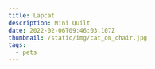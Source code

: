 ```yaml
---
title: Lapcat
description: Mini Quilt
date: 2022-02-06T09:46:03.107Z
thumbnail: /static/img/cat_on_chair.jpg
tags:
  - pets
---
```

